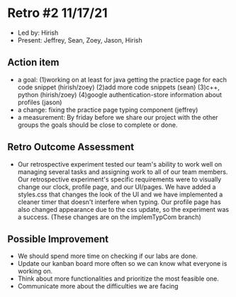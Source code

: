 # Retro #2 11/17/21 

* Led by: Hirish
* Present: Jeffrey, Sean, Zoey, Jason, Hirish

## Action item

* a goal: 
(1)working on at least for java getting the practice page for each code snippet (hirish/zoey)
(2)add more code snippets (sean)
(3)c++, python (hirish/zoey)
(4)google authentication-store information about profiles (jason)
* a change: fixing the practice page typing component (jeffrey)
* a measurement: By friday before we share our project with the other groups the goals should be close to complete or done.
## Retro Outcome Assessment

* Our retrospective experiment tested our team's ability to work well on managing several tasks and assigning work to all of our team members. Our retrospective experiment's specific requirements were to visually change our clock, profile page, and our UI/pages. We have added a styles.css that changes the look of the UI and we have implemented a cleaner timer that doesn't interfere when typing. Our profile page has also changed appearance due to the css update, so the experiment was a success. (These changes are on the implemTypCom branch)

## Possible Improvement
* We should spend more time on checking if our labs are done. 
* Update our kanban board more often so we can know what everyone is working on.
* Think about more functionalities and prioritize the most feasible one. 
* Communicate more about the difficulties we are facing
